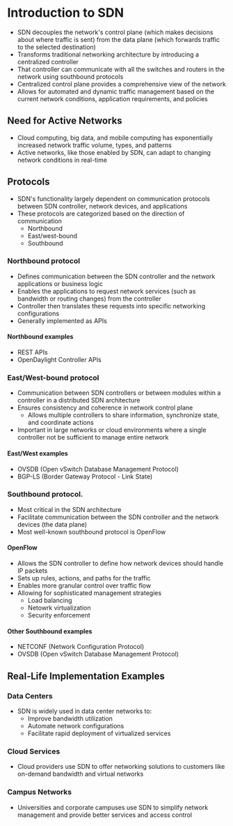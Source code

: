 # Introduction to SDN
- SDN decouples the network's control plane (which makes decisions about where traffic is sent) from the data plane (which forwards traffic to the selected destination)
- Transforms traditional networking architecture by introducing a centralized controller
- That controller can communicate with all the switches and routers in the network using southbound protocols
- Centralized control plane provides a comprehensive view of the network
- Allows for automated and dynamic traffic management based on the current network conditions, application requirements, and policies

## Need for Active Networks
- Cloud computing, big data, and mobile computing has exponentially increased network traffic volume, types, and patterns
- Active networks, like those enabled by SDN, can adapt to changing network conditions in real-time

## Protocols
- SDN's functionality largely dependent on communication protocols between SDN controller, network devices, and applications
- These protocols are categorized based on the direction of communication
  - Northbound
  - East/west-bound
  - Southbound
### Northbound protocol
- Defines communication between the SDN controller and the network applications or business logic
- Enables the applications to request network services (such as bandwidth or routing changes) from the controller
- Controller then translates these requests into specific networking configurations
- Generally implemented as APIs
#### Northbound examples
- REST APIs
- OpenDaylight Controller APIs
### East/West-bound protocol
- Communication between SDN controllers or between modules within a controller in a distributed SDN architecture
- Ensures consistency and coherence in network control plane 
  - Allows multiple controllers to share information, synchronize state, and coordinate actions
- Important in large networks or cloud environments where a single controller not be sufficient to manage entire network
#### East/West examples
- OVSDB (Open vSwitch Database Management Protocol)
- BGP-LS (Border Gateway Protocol - Link State)
### Southbound protocol.
- Most critical in the SDN architecture
- Facilitate communication between the SDN controller and the network devices (the data plane)
- Most well-known southbound protocol is OpenFlow
#### OpenFlow
- Allows the SDN controller to define how network devices should handle IP packets
- Sets up rules, actions, and paths for the traffic
- Enables more granular control over traffic flow
- Allowing for sophisticated management strategies
  - Load balancing
  - Netowrk virtualization
  - Security enforcement 
#### Other Southbound examples
- NETCONF (Network Configuration Protocol)
- OVSDB (Open vSwitch Database Management Protocol)

## Real-Life Implementation Examples
### Data Centers
- SDN is widely used in data center networks to:
  - Improve bandwidth utilization
  - Automate network configurations
  - Facilitate rapid deployment of virtualized services
### Cloud Services
- Cloud providers use SDN to offer networking solutions to customers like on-demand bandwidth and virtual networks
### Campus Networks
- Universities and corporate campuses use SDN to simplify network management and provide better services and access control







